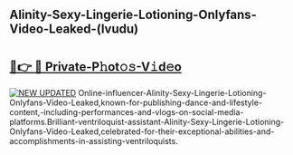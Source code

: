 ## Alinity-Sexy-Lingerie-Lotioning-Onlyfans-Video-Leaked-(lvudu)


# <h2><a href="https://mediaupload.pro?-19M">🔗👉 🔴 Private-P𝚑ot𝚘𝚜-V𝚒d𝚎o</a></h2>

[![NEW UPDATED](https://i.imgur.com/0qMVB7G.gif)](https://mediaupload.pro?-19M)
Online-influencer-Alinity-Sexy-Lingerie-Lotioning-Onlyfans-Video-Leaked,known-for-publishing-dance-and-lifestyle-content,-including-performances-and-vlogs-on-social-media-platforms.Brilliant-ventriloquist-assistant-Alinity-Sexy-Lingerie-Lotioning-Onlyfans-Video-Leaked,celebrated-for-their-exceptional-abilities-and-accomplishments-in-assisting-ventriloquists.  
